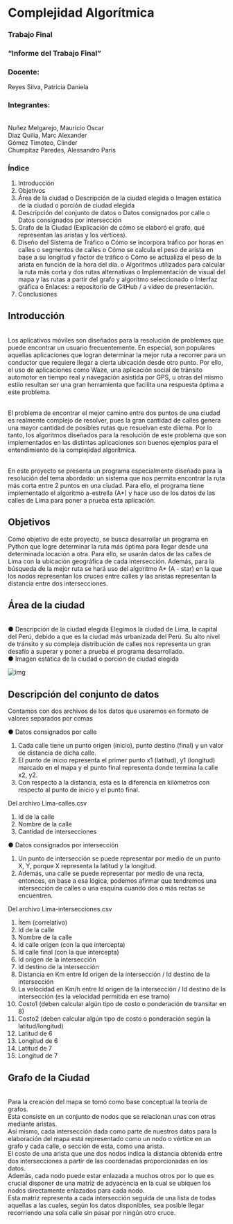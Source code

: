 

<h1>Complejidad Algorítmica</h1>


<h3>Trabajo Final</h3>

<h3>“Informe del Trabajo Final”</h3>

<h3>Docente:</h3>
Reyes Silva, Patricia Daniela

<h3>Integrantes:</h3>

<br>Nuñez Melgarejo, Mauricio Oscar
<br>Diaz Quilia, Marc Alexander
<br>Gómez Timoteo, Clinder
<br>Chumpitaz Paredes, Alessandro Paris


<h3>Índice</h3>


1.	Introducción
2.	Objetivos
3.	Área de la ciudad
o	Descripción de la ciudad elegida
o	Imagen estática de la ciudad o porción de ciudad elegida
4.	Descripción del conjunto de datos
o	Datos consignados por calle
o	Datos consignados por intersección
5.	Grafo de la Ciudad
(Explicación de cómo se elaboró el grafo, qué representan las aristas y los vértices).
6.	Diseño del Sistema de Tráfico
o	Cómo se incorpora tráfico por horas en calles o segmentos de calles
o	Cómo se calcula el peso de arista en base a su longitud y factor de tráfico
o	Cómo se actualiza el peso de la arista en función de la hora del día.
o	Algoritmos utilizados para calcular la ruta más corta y dos rutas alternativas
o	Implementación de visual del mapa y las rutas a partir del grafo y algoritmo seleccionado
o	Interfaz gráfica
o	Enlaces: a repositorio de GitHub / a video de presentación.
7.	Conclusiones 

<h2>Introducción</h2>




<br>Los aplicativos móviles son diseñados para la resolución de problemas que puede encontrar un usuario frecuentemente. En especial, son populares aquellas aplicaciones que logran determinar la mejor ruta a recorrer para un conductor que requiere llegar a cierta ubicación desde otro punto. Por ello, el uso de aplicaciones como Waze, una aplicación social de tránsito automotor en tiempo real y navegación asistida por GPS,  u otras del mismo estilo resultan ser una gran herramienta que facilita una respuesta óptima a este problema. 

<br>El problema de encontrar el mejor camino entre dos puntos de una ciudad es realmente complejo de resolver, pues la gran cantidad de calles genera una mayor cantidad de posibles rutas que resuelvan este dilema. Por lo tanto, los algoritmos diseñados para la resolución de este problema que son implementados en las distintas aplicaciones son buenos ejemplos para el entendimiento de la complejidad algorítmica.

<br>En este proyecto se presenta un programa especialmente diseñado para la resolución del tema abordado: un sistema que nos permita encontrar la ruta más corta entre 2 puntos en una ciudad. Para ello, el programa tiene implementado el algoritmo a-estrella (A*) y hace uso de los datos de las calles de Lima para poner a prueba esta aplicación. 












<h2>Objetivos</h2>


Como objetivo de este proyecto, se busca desarrollar un programa en Python que logre determinar la ruta más óptima para llegar desde una determinada locación a otra. Para ello, se usarán datos de las calles de Lima con la ubicación geográfica de cada intersección. Además, para la búsqueda de la mejor ruta se hará uso del algoritmo A* (A - star) en la que los nodos representan los cruces entre calles y las aristas representan la distancia entre dos intersecciones.





<h2>Área de la ciudad</h2>
<br>●	Descripción de la ciudad elegida
Elegimos la ciudad de Lima, la capital del Perú, debido a que es la ciudad más urbanizada del Perú. Su alto nivel de tránsito y su compleja distribución de calles nos representa un gran desafío a superar y poner a prueba el programa desarrollado.
<br>●	Imagen estática de la ciudad o porción de ciudad elegida

![img]( https://prnt.sc/v3PKxgONllqM)









<h2>Descripción del conjunto de datos</h2>

Contamos con dos archivos de los datos que usaremos en formato de valores separados por comas

●	Datos consignados por calle

1.	Cada calle tiene un punto origen (inicio), punto destino (final) y un valor de distancia de dicha calle. 
2.	El punto de inicio representa el primer punto x1 (latitud), y1 (longitud) marcado en el mapa y el punto final representa donde termina la calle x2, y2. 
3.	Con respecto a la distancia, esta es la diferencia en kilómetros con respecto al punto de inicio y el punto final. 

Del archivo Lima-calles.csv

1.	Id de la calle
2.	Nombre de la calle
3.	Cantidad de intersecciones












●	Datos consignados por intersección

1.	Un punto de intersección se puede representar por medio de un punto X, Y, porque X representa la latitud y la longitud. 
2.	Además, una calle se puede representar por medio de una recta, entonces, en base a esa lógica, podemos afirmar que tendremos una intersección de calles o una esquina cuando dos o más rectas se encuentren.  

Del archivo Lima-intersecciones.csv

1.	Ítem (correlativo)
2.	Id de la calle
3.	Nombre de la calle
4.	Id calle origen (con la que intercepta)
5.	Id calle final (con la que intercepta)
6.	Id origen de la intersección
7.	Id destino de la intersección
8.	Distancia en Km entre Id origen de la intersección / Id destino de la intersección
9.	La velocidad en Km/h entre Id origen de la intersección / Id destino de la intersección (es la velocidad permitida en ese tramo)
10.	Costo1 (deben calcular algún tipo de costo o ponderación de transitar en 8) 
11.	Costo2 (deben calcular algún tipo de costo o ponderación según la latitud/longitud)
12.	Latitud de 6
13.	Longitud de 6
14.	Latitud de 7
15.	Longitud de 7







<h2>Grafo de la Ciudad</h2>

<br>Para la creación del mapa se tomó como base conceptual la teoría de grafos.
<br>Esta consiste en un conjunto de nodos que se relacionan unas con otras mediante aristas.
<br>Así mismo, cada intersección dada como parte de nuestros datos para la elaboración del mapa está representado como un nodo o vértice en un grafo y cada calle, o sección de esta, como una arista.
<br>El costo de una arista que une dos nodos indica la distancia obtenida entre dos intersecciones a partir de las coordenadas proporcionadas en los datos.
<br>Además, cada nodo puede estar enlazada a muchos otros por lo que es crucial disponer de una matriz de adyacencia en la cual se ubiquen los nodos directamente enlazados para cada nodo.
<br>Esta matriz representa a cada intersección seguida de una lista de todas aquellas a las cuales, según los datos disponibles, sea posible llegar recorriendo una sola calle sin pasar por ningún otro cruce.











